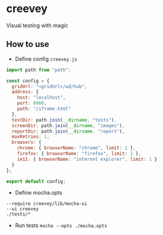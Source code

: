 # creevey

Visual testing with magic

## How to use

- Define config `creevey.js`

```js
import path from "path";

const config = {
  gridUrl: "<gridUrl>/wd/hub",
  address: {
    host: "localhost",
    port: 6060,
    path: "/iframe.html"
  },
  testDir: path.join(__dirname, "tests"),
  screenDir: path.join(__dirname, "images"),
  reportDir: path.join(__dirname, "report"),
  maxRetries: 1,
  browsers: {
    chrome: { browserName: "chrome", limit: 1 },
    firefox: { browserName: "firefox", limit: 1 },
    ie11: { browserName: "internet explorer", limit: 1 }
  }
};

export default config;
```

- Define mocha.opts

```
--require creevey/lib/mocha-ui
--ui creevey
./tests/*
```

- Run tests `mocha --opts ./mocha.opts`
